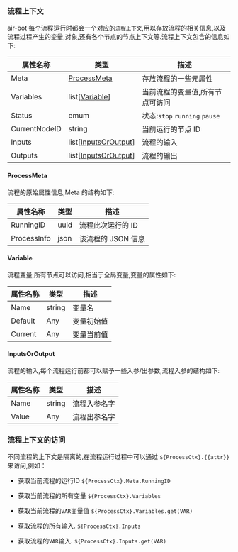 ### 流程上下文

air-bot 每个流程运行时都会一个对应的`流程上下文`,用以存放流程的相关信息,以及流程过程产生的变量,对象,还有各个节点的节点上下文等.流程上下文包含的信息如下:

| 属性名称      | 类型                                                                          | 描述                            |
| ------------- | ----------------------------------------------------------------------------- | ------------------------------- |
| Meta          | [ProcessMeta](./%E6%B5%81%E7%A8%8B%E4%B8%8A%E4%B8%8B%E6%96%87.md#ProcessMeta) | 存放流程的一些元属性            |
| Variables     | list[[Variable](./%E6%B5%81%E7%A8%8B%E4%B8%8A%E4%B8%8B%E6%96%87.md#Variable)] | 当前流程的变量值,所有节点可访问 |
| Status        | emum                                                                          | 状态:`stop` `running` `pause`   |
| CurrentNodeID | string                                                                        | 当前运行的节点 ID               |
| Inputs        | list[[InputsOrOutput](./%E6%B5%81%E7%A8%8B%E4%B8%8A%E4%B8%8B%E6%96%87.md#InputsOrOutput)]  | 流程的输入                      |
| Outputs       | list[[InputsOrOutput](./%E6%B5%81%E7%A8%8B%E4%B8%8A%E4%B8%8B%E6%96%87.md#InputsOrOutput)]  | 流程的输出                      |

#### ProcessMeta

流程的原始属性信息,Meta 的结构如下:

| 属性名称    | 类型 | 描述               |
| ----------- | ---- | ------------------ |
| RunningID   | uuid | 流程此次运行的 ID  |
| ProcessInfo | json | 该流程的 JSON 信息 |

#### Variable

流程变量,所有节点可以访问,相当于全局变量,变量的属性如下:

| 属性名称 | 类型   | 描述       |
| -------- | ------ | ---------- |
| Name     | string | 变量名     |
| Default  | Any    | 变量初始值 |
| Current  | Any    | 变量当前值 |

#### InputsOrOutput

流程的输入,每个流程运行前都可以赋予一些入参/出参数,流程入参的结构如下:

| 属性名称 | 类型   | 描述         |
| -------- | ------ | ------------ |
| Name     | string | 流程入参名字 |
| Value    | Any    | 流程出参名字 |



### 流程上下文的访问    
不同流程的上下文是隔离的,在流程运行过程中可以通过 `${ProcessCtx}.{{attr}}`来访问,例如： 

- 获取当前流程的运行ID
`${ProcessCtx}.Meta.RunningID`

- 获取当前流程的所有变量
`${ProcessCtx}.Variables`

- 获取当前流程的`VAR`变量值
`${ProcessCtx}.Variables.get(VAR)`

- 获取流程的所有输入.
`${ProcessCtx}.Inputs`


- 获取流程的`VAR`输入.
`${ProcessCtx}.Inputs.get(VAR)`